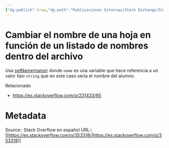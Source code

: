 ```yaml
---
{"dg-publish":true,"dg-path":"Publicaciones Externas/Stack Exchange/Stack Overflow en español/es.stackoverflow.com-353318.md","permalink":"/publicaciones-externas/stack-exchange/stack-overflow-en-espanol/es-stackoverflow-com-353318/","title":"Cambiar el nombre de una hoja en función de un listado de nombres dentro del archivo","hide":true,"noteIcon":"\"0\"","created":"2024-04-03T12:49:10.679-06:00","updated":"2024-04-05T16:43:56.583-06:00"}
---
```


# Cambiar el nombre de una hoja en función de un listado de nombres dentro del archivo

Usa [setName(name)][1] donde `name` es una variable que hace referencia a un valor tipo `string` que en este caso sería el nombre del alumno.

Relacionado

- https://es.stackoverflow.com/q/231433/65


  [1]: https://developers.google.com/apps-script/reference/spreadsheet/sheet#setnamename

# Metadata
Source:: Stack Overflow en español
URL:: [[https://es.stackoverflow.com/q/353318\|https://es.stackoverflow.com/q/353318]]

